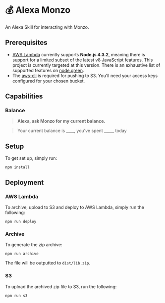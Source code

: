 # 💰 Alexa Monzo

An Alexa Skill for interacting with Monzo.

## Prerequisites

* [AWS Lambda](http://docs.aws.amazon.com/lambda/latest/dg/welcome.html) currently supports **Node.js 4.3.2**, meaning there is support for a limited subset of the latest v8 JavaScript features. This project is currently targeted at this version. There is an exhaustive list of supported features on [node.green](http://node.green/).
* The [aws-cli](https://github.com/aws/aws-cli) is required for pushing to S3. You'll need your access keys configured for your chosen bucket.

## Capabilities

### Balance

> **Alexa, ask Monzo for my current balance.** 

> Your current balance is ____, you've spent _____ today

## Setup

To get set up, simply run:

```shell
npm install
```

## Deployment

### AWS Lambda

To archive, upload to S3 and deploy to AWS Lambda, simply run the following:

```shell
npm run deploy
```

### Archive

To generate the zip archive:

```shell
npm run archive
```

The file will be outputted to `dist/lib.zip`.

### S3

To upload the archived zip file to S3, run the following:

```shell
npm run s3
```
